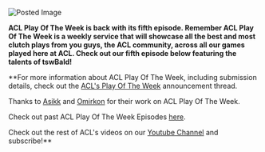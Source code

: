 ![Posted Image](http://www.aclpro.com.au/images/news/potwcopy.jpg)





****ACL Play Of The Week is back with its fifth episode. Remember ACL Play Of The Week is a weekly service that will showcase all the best and most clutch plays from you guys, the ACL community, across all our games played here at ACL. Check out our fifth episode below featuring the talents of tswBald!****












**For more information about ACL Play Of The Week, including submission details, check out the 
[ACL's Play Of The Week](http://www.aclpro.com.au/forums/topic/9359-acls-play-of-the-week/) announcement thread.


Thanks to 
[Asikk](http://www.youtube.com/user/AsikkEntertainment) and 
[Omirkon](http://www.youtube.com/user/mdsOmikroN) for their work on ACL Play Of The Week.


Check out past ACL Play Of The Week Episodes 
[here](http://www.youtube.com/view_play_list?p=B11CB13CC3BDCDDC).


Check out the rest of ACL's videos on our 
[Youtube Channel](http://www.youtube.com/user/ACLProVideo) and subscribe!**